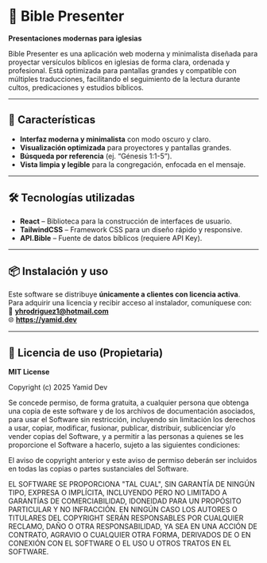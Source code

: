 # 📖 Bible Presenter  
**Presentaciones modernas para iglesias**  

Bible Presenter es una aplicación web moderna y minimalista diseñada para proyectar versículos bíblicos en iglesias de forma clara, ordenada y profesional. Está optimizada para pantallas grandes y compatible con múltiples traducciones, facilitando el seguimiento de la lectura durante cultos, predicaciones y estudios bíblicos.  

---

## 🚀 Características  
- **Interfaz moderna y minimalista** con modo oscuro y claro.  
- **Visualización optimizada** para proyectores y pantallas grandes.  
- **Búsqueda por referencia** (ej. “Génesis 1:1-5”).  
- **Vista limpia y legible** para la congregación, enfocada en el mensaje.  

---

## 🛠️ Tecnologías utilizadas  
- **React** – Biblioteca para la construcción de interfaces de usuario.  
- **TailwindCSS** – Framework CSS para un diseño rápido y responsive.  
- **API.Bible** – Fuente de datos bíblicos (requiere API Key).  

---

## 📦 Instalación y uso  
Este software se distribuye **únicamente a clientes con licencia activa**.  
Para adquirir una licencia y recibir acceso al instalador, comuníquese con:  
📩 **yhrodriguez1@hotmail.com**  
🌐 **https://yamid.dev**  

---

## 💼 Licencia de uso (Propietaria)  

**MIT License**

Copyright (c) 2025 Yamid Dev

Se concede permiso, de forma gratuita, a cualquier persona que obtenga una copia de este software y de los archivos de documentación asociados, para usar el Software sin restricción, incluyendo sin limitación los derechos a usar, copiar, modificar, fusionar, publicar, distribuir, sublicenciar y/o vender copias del Software, y a permitir a las personas a quienes se les proporcione el Software a hacerlo, sujeto a las siguientes condiciones:

El aviso de copyright anterior y este aviso de permiso deberán ser incluidos en todas las copias o partes sustanciales del Software.

EL SOFTWARE SE PROPORCIONA "TAL CUAL", SIN GARANTÍA DE NINGÚN TIPO, EXPRESA O IMPLÍCITA, INCLUYENDO PERO NO LIMITADO A GARANTÍAS DE COMERCIABILIDAD, IDONEIDAD PARA UN PROPÓSITO PARTICULAR Y NO INFRACCIÓN. EN NINGÚN CASO LOS AUTORES O TITULARES DEL COPYRIGHT SERÁN RESPONSABLES POR CUALQUIER RECLAMO, DAÑO O OTRA RESPONSABILIDAD, YA SEA EN UNA ACCIÓN DE CONTRATO, AGRAVIO O CUALQUIER OTRA FORMA, DERIVADOS DE O EN CONEXIÓN CON EL SOFTWARE O EL USO U OTROS TRATOS EN EL SOFTWARE.
